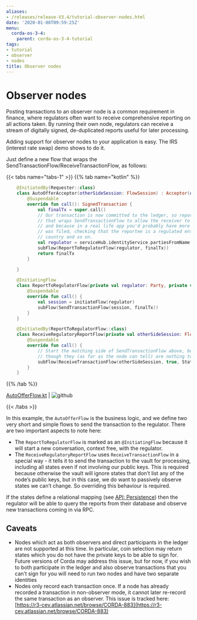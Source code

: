 ```yaml
---
aliases:
- /releases/release-V3.4/tutorial-observer-nodes.html
date: '2020-01-08T09:59:25Z'
menu:
  corda-os-3-4:
    parent: corda-os-3-4-tutorial
tags:
- tutorial
- observer
- nodes
title: Observer nodes
---
```





# Observer nodes

Posting transactions to an observer node is a common requirement in finance, where regulators often want
to receive comprehensive reporting on all actions taken. By running their own node, regulators can receive a stream
of digitally signed, de-duplicated reports useful for later processing.

Adding support for observer nodes to your application is easy. The IRS (interest rate swap) demo shows to do it.

Just define a new flow that wraps the SendTransactionFlow/ReceiveTransactionFlow, as follows:

{{< tabs name="tabs-1" >}}
{{% tab name="kotlin" %}}
```kotlin
    @InitiatedBy(Requester::class)
    class AutoOfferAcceptor(otherSideSession: FlowSession) : Acceptor(otherSideSession) {
        @Suspendable
        override fun call(): SignedTransaction {
            val finalTx = super.call()
            // Our transaction is now committed to the ledger, so report it to our regulator. We use a custom flow
            // that wraps SendTransactionFlow to allow the receiver to customise how ReceiveTransactionFlow is run,
            // and because in a real life app you'd probably have more complex logic here e.g. describing why the report
            // was filed, checking that the reportee is a regulated entity and not some random node from the wrong
            // country and so on.
            val regulator = serviceHub.identityService.partiesFromName("Regulator", true).single()
            subFlow(ReportToRegulatorFlow(regulator, finalTx))
            return finalTx
        }

    }

    @InitiatingFlow
    class ReportToRegulatorFlow(private val regulator: Party, private val finalTx: SignedTransaction) : FlowLogic<Unit>() {
        @Suspendable
        override fun call() {
            val session = initiateFlow(regulator)
            subFlow(SendTransactionFlow(session, finalTx))
        }
    }

    @InitiatedBy(ReportToRegulatorFlow::class)
    class ReceiveRegulatoryReportFlow(private val otherSideSession: FlowSession) : FlowLogic<Unit>() {
        @Suspendable
        override fun call() {
            // Start the matching side of SendTransactionFlow above, but tell it to record all visible states even
            // though they (as far as the node can tell) are nothing to do with us.
            subFlow(ReceiveTransactionFlow(otherSideSession, true, StatesToRecord.ALL_VISIBLE))
        }
    }

```
{{% /tab %}}


[AutoOfferFlow.kt](https://github.com/corda/corda/blob/release/os/3.4/samples/irs-demo/cordapp/src/main/kotlin/net/corda/irs/flows/AutoOfferFlow.kt) | ![github](/images/svg/github.svg "github")

{{< /tabs >}}

In this example, the `AutoOfferFlow` is the business logic, and we define two very short and simple flows to send
the transaction to the regulator. There are two important aspects to note here:


* The `ReportToRegulatorFlow` is marked as an `@InitiatingFlow` because it will start a new conversation, context
free, with the regulator.
* The `ReceiveRegulatoryReportFlow` uses `ReceiveTransactionFlow` in a special way - it tells it to send the
transaction to the vault for processing, including all states even if not involving our public keys. This is required
because otherwise the vault will ignore states that don’t list any of the node’s public keys, but in this case,
we do want to passively observe states we can’t change. So overriding this behaviour is required.

If the states define a relational mapping (see [API: Persistence](api-persistence.md)) then the regulator will be able to query the
reports from their database and observe new transactions coming in via RPC.


## Caveats


* Nodes which act as both observers and direct participants in the ledger are not supported at this time. In
particular, coin selection may return states which you do not have the private keys to be able to sign for. Future
versions of Corda may address this issue, but for now, if you wish to both participate in the ledger and also observe
transactions that you can’t sign for you will need to run two nodes and have two separate identities
* Nodes only record each transaction once. If a node has already recorded a transaction in non-observer mode, it cannot
later re-record the same transaction as an observer. This issue is tracked here:
[https://r3-cev.atlassian.net/browse/CORDA-883](https://r3-cev.atlassian.net/browse/CORDA-883)

